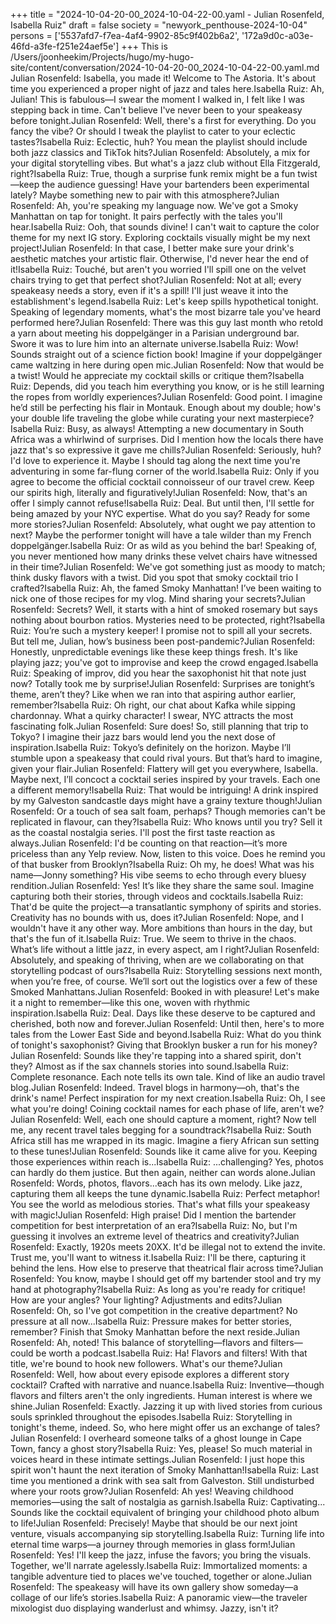 +++
title = "2024-10-04-20-00_2024-10-04-22-00.yaml - Julian Rosenfeld, Isabella Ruiz"
draft = false
society = "newyork_penthouse-2024-10-04"
persons = ['5537afd7-f7ea-4af4-9902-85c9f402b6a2', '172a9d0c-a03e-46fd-a3fe-f251e24aef5e']
+++
This is /Users/joonheekim/Projects/hugo/my-hugo-site/content/conversation/2024-10-04-20-00_2024-10-04-22-00.yaml.md
Julian Rosenfeld: Isabella, you made it! Welcome to The Astoria. It's about time you experienced a proper night of jazz and tales here.Isabella Ruiz: Ah, Julian! This is fabulous—I swear the moment I walked in, I felt like I was stepping back in time. Can't believe I've never been to your speakeasy before tonight.Julian Rosenfeld: Well, there's a first for everything. Do you fancy the vibe? Or should I tweak the playlist to cater to your eclectic tastes?Isabella Ruiz: Eclectic, huh? You mean the playlist should include both jazz classics and TikTok hits?Julian Rosenfeld: Absolutely, a mix for your digital storytelling vibes. But what's a jazz club without Ella Fitzgerald, right?Isabella Ruiz: True, though a surprise funk remix might be a fun twist—keep the audience guessing! Have your bartenders been experimental lately? Maybe something new to pair with this atmosphere?Julian Rosenfeld: Ah, you're speaking my language now. We've got a Smoky Manhattan on tap for tonight. It pairs perfectly with the tales you'll hear.Isabella Ruiz: Ooh, that sounds divine! I can't wait to capture the color theme for my next IG story. Exploring cocktails visually might be my next project!Julian Rosenfeld: In that case, I better make sure your drink's aesthetic matches your artistic flair. Otherwise, I'd never hear the end of it!Isabella Ruiz: Touché, but aren't you worried I'll spill one on the velvet chairs trying to get that perfect shot?Julian Rosenfeld: Not at all; every speakeasy needs a story, even if it's a spill! I'll just weave it into the establishment's legend.Isabella Ruiz: Let's keep spills hypothetical tonight. Speaking of legendary moments, what's the most bizarre tale you've heard performed here?Julian Rosenfeld: There was this guy last month who retold a yarn about meeting his doppelgänger in a Parisian underground bar. Swore it was to lure him into an alternate universe.Isabella Ruiz: Wow! Sounds straight out of a science fiction book! Imagine if your doppelgänger came waltzing in here during open mic.Julian Rosenfeld: Now that would be a twist! Would he appreciate my cocktail skills or critique them?Isabella Ruiz: Depends, did you teach him everything you know, or is he still learning the ropes from worldly experiences?Julian Rosenfeld: Good point. I imagine he’d still be perfecting his flair in Montauk. Enough about my double; how's your double life traveling the globe while curating your next masterpiece?Isabella Ruiz: Busy, as always! Attempting a new documentary in South Africa was a whirlwind of surprises. Did I mention how the locals there have jazz that's so expressive it gave me chills?Julian Rosenfeld: Seriously, huh? I'd love to experience it. Maybe I should tag along the next time you're adventuring in some far-flung corner of the world.Isabella Ruiz: Only if you agree to become the official cocktail connoisseur of our travel crew. Keep our spirits high, literally and figuratively!Julian Rosenfeld: Now, that's an offer I simply cannot refuse!Isabella Ruiz: Deal. But until then, I'll settle for being amazed by your NYC expertise. What do you say? Ready for some more stories?Julian Rosenfeld: Absolutely, what ought we pay attention to next? Maybe the performer tonight will have a tale wilder than my French doppelgänger.Isabella Ruiz: Or as wild as you behind the bar! Speaking of, you never mentioned how many drinks these velvet chairs have witnessed in their time?Julian Rosenfeld: We've got something just as moody to match; think dusky flavors with a twist. Did you spot that smoky cocktail trio I crafted?Isabella Ruiz: Ah, the famed Smoky Manhattan! I’ve been waiting to nick one of those recipes for my vlog. Mind sharing your secrets?Julian Rosenfeld: Secrets? Well, it starts with a hint of smoked rosemary but says nothing about bourbon ratios. Mysteries need to be protected, right?Isabella Ruiz: You’re such a mystery keeper! I promise not to spill all your secrets. But tell me, Julian, how’s business been post-pandemic?Julian Rosenfeld: Honestly, unpredictable evenings like these keep things fresh. It's like playing jazz; you've got to improvise and keep the crowd engaged.Isabella Ruiz: Speaking of improv, did you hear the saxophonist hit that note just now? Totally took me by surprise!Julian Rosenfeld: Surprises are tonight’s theme, aren’t they? Like when we ran into that aspiring author earlier, remember?Isabella Ruiz: Oh right, our chat about Kafka while sipping chardonnay. What a quirky character! I swear, NYC attracts the most fascinating folk.Julian Rosenfeld: Sure does! So, still planning that trip to Tokyo? I imagine their jazz bars would lend you the next dose of inspiration.Isabella Ruiz: Tokyo’s definitely on the horizon. Maybe I’ll stumble upon a speakeasy that could rival yours. But that’s hard to imagine, given your flair.Julian Rosenfeld: Flattery will get you everywhere, Isabella. Maybe next, I’ll concoct a cocktail series inspired by your travels. Each one a different memory!Isabella Ruiz: That would be intriguing! A drink inspired by my Galveston sandcastle days might have a grainy texture though!Julian Rosenfeld: Or a touch of sea salt foam, perhaps? Though memories can't be replicated in flavour, can they?Isabella Ruiz: Who knows until you try? Sell it as the coastal nostalgia series. I'll post the first taste reaction as always.Julian Rosenfeld: I'd be counting on that reaction—it’s more priceless than any Yelp review. Now, listen to this voice. Does he remind you of that busker from Brooklyn?Isabella Ruiz: Oh my, he does! What was his name—Jonny something? His vibe seems to echo through every bluesy rendition.Julian Rosenfeld: Yes! It’s like they share the same soul. Imagine capturing both their stories, through videos and cocktails.Isabella Ruiz: That'd be quite the project—a transatlantic symphony of spirits and stories. Creativity has no bounds with us, does it?Julian Rosenfeld: Nope, and I wouldn't have it any other way. More ambitions than hours in the day, but that's the fun of it.Isabella Ruiz: True. We seem to thrive in the chaos. What’s life without a little jazz, in every aspect, am I right?Julian Rosenfeld: Absolutely, and speaking of thriving, when are we collaborating on that storytelling podcast of ours?Isabella Ruiz: Storytelling sessions next month, when you’re free, of course. We’ll sort out the logistics over a few of these Smoked Manhattans.Julian Rosenfeld: Booked in with pleasure! Let's make it a night to remember—like this one, woven with rhythmic inspiration.Isabella Ruiz: Deal. Days like these deserve to be captured and cherished, both now and forever.Julian Rosenfeld: Until then, here's to more tales from the Lower East Side and beyond.Isabella Ruiz: What do you think of tonight's saxophonist? Giving that Brooklyn busker a run for his money?Julian Rosenfeld: Sounds like they're tapping into a shared spirit, don't they? Almost as if the sax channels stories into sound.Isabella Ruiz: Complete resonance. Each note tells its own tale. Kind of like an audio travel blog.Julian Rosenfeld: Indeed. Travel blogs in harmony—oh, that's the drink's name! Perfect inspiration for my next creation.Isabella Ruiz: Oh, I see what you're doing! Coining cocktail names for each phase of life, aren't we?Julian Rosenfeld: Well, each one should capture a moment, right? Now tell me, any recent travel tales begging for a soundtrack?Isabella Ruiz: South Africa still has me wrapped in its magic. Imagine a fiery African sun setting to these tunes!Julian Rosenfeld: Sounds like it came alive for you. Keeping those experiences within reach is...Isabella Ruiz: ...challenging? Yes, photos can hardly do them justice. But then again, neither can words alone.Julian Rosenfeld: Words, photos, flavors...each has its own melody. Like jazz, capturing them all keeps the tune dynamic.Isabella Ruiz: Perfect metaphor! You see the world as melodious stories. That's what fills your speakeasy with magic!Julian Rosenfeld: High praise! Did I mention the bartender competition for best interpretation of an era?Isabella Ruiz: No, but I'm guessing it involves an extreme level of theatrics and creativity?Julian Rosenfeld: Exactly, 1920s meets 20XX. It'd be illegal not to extend the invite. Trust me, you'll want to witness it.Isabella Ruiz: I'll be there, capturing it behind the lens. How else to preserve that theatrical flair across time?Julian Rosenfeld: You know, maybe I should get off my bartender stool and try my hand at photography?Isabella Ruiz: As long as you're ready for critique! How are your angles? Your lighting? Adjustments and edits?Julian Rosenfeld: Oh, so I've got competition in the creative department? No pressure at all now...Isabella Ruiz: Pressure makes for better stories, remember? Finish that Smoky Manhattan before the next reside.Julian Rosenfeld: Ah, noted! This balance of storytelling—flavors and filters—could be worth a podcast.Isabella Ruiz: Ha! Flavors and filters! With that title, we're bound to hook new followers. What's our theme?Julian Rosenfeld: Well, how about every episode explores a different story cocktail? Crafted with narrative and nuance.Isabella Ruiz: Inventive—though flavors and filters aren't the only ingredients. Human interest is where we shine.Julian Rosenfeld: Exactly. Jazzing it up with lived stories from curious souls sprinkled throughout the episodes.Isabella Ruiz: Storytelling in tonight's theme, indeed. So, who here might offer us an exchange of tales?Julian Rosenfeld: I overheard someone talks of a ghost lounge in Cape Town, fancy a ghost story?Isabella Ruiz: Yes, please! So much material in voices heard in these intimate settings.Julian Rosenfeld: I just hope this spirit won't haunt the next iteration of Smoky Manhattan!Isabella Ruiz: Last time you mentioned a drink with sea salt from Galveston. Still undisturbed where your roots grow?Julian Rosenfeld: Ah yes! Weaving childhood memories—using the salt of nostalgia as garnish.Isabella Ruiz: Captivating... Sounds like the cocktail equivalent of bringing your childhood photo album to life!Julian Rosenfeld: Precisely! Maybe that should be our next joint venture, visuals accompanying sip storytelling.Isabella Ruiz: Turning life into eternal time warps—a journey through memories in glass form!Julian Rosenfeld: Yes! I'll keep the jazz, infuse the favors; you bring the visuals. Together, we'll narrate agelessly.Isabella Ruiz: Immortalized moments: a tangible adventure tied to places we've touched, together or alone.Julian Rosenfeld: The speakeasy will have its own gallery show someday—a collage of our life’s stories.Isabella Ruiz: A panoramic view—the traveler mixologist duo displaying wanderlust and whimsy. Jazzy, isn't it?